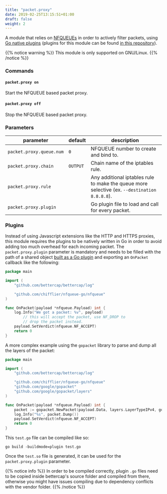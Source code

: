 ```yaml
---
title: "packet.proxy"
date: 2019-02-25T13:15:51+01:00
draft: false
weight: 2
---
```


A module that relies on [NFQUEUEs](https://home.regit.org/netfilter-en/using-nfqueue-and-libnetfilter_queue/) in order to actively filter packets, using [Go native plugins](https://golang.org/pkg/plugin/) (plugins for this module can be found [in this repository](https://github.com/bettercap/packet.proxy-plugins)).

{{% notice warning %}}
This module is only supported on GNU/Linux.
{{% /notice %}}

### Commands

#### `packet.proxy on`

Start the NFQUEUE based packet proxy.

#### `packet.proxy off`

Stop the NFQUEUE based packet proxy.

### Parameters

| parameter | default | description |
|-----------|---------|-------------|
| `packet.proxy.queue.num` | `0` |  NFQUEUE number to create and bind to. |
| `packet.proxy.chain` | `OUTPUT` | Chain name of the iptables rule. |
| `packet.proxy.rule` |  | Any additional iptables rule to make the queue more selective (ex. `--destination 8.8.8.8`). |
| `packet.proxy.plugin` |  | Go plugin file to load and call for every packet. |

### Plugins

Instead of using Javascript extensions like the HTTP and HTTPS proxies, this module requires the plugins to be natively written in Go in order to avoid adding too much overhead for each incoming packet. The `packet.proxy.plugin` parameter is mandatory and needs to be filled with the path of a shared object [built as a Go plugin](https://golang.org/pkg/plugin/) and exporting an `OnPacket` callback like the following:

```go
package main

import (
	"github.com/bettercap/bettercap/log"

	"github.com/chifflier/nfqueue-go/nfqueue"
)

func OnPacket(payload *nfqueue.Payload) int {
	log.Info("We got a packet: %v", payload)
        // this will accept the packet, use NF_DROP to 
        // drop the packet instead.
	payload.SetVerdict(nfqueue.NF_ACCEPT)
	return 0
}
```

A more complex example using the `gopacket` library to parse and dump all the layers of the packet:

```go
package main

import (
	"github.com/bettercap/bettercap/log"

	"github.com/chifflier/nfqueue-go/nfqueue"
	"github.com/google/gopacket"
	"github.com/google/gopacket/layers"
)

func OnPacket(payload *nfqueue.Payload) int {
	packet := gopacket.NewPacket(payload.Data, layers.LayerTypeIPv4, gopacket.Default)
	log.Info("%s", packet.Dump())
	payload.SetVerdict(nfqueue.NF_ACCEPT)
	return 0
}
```

This `test.go` file can be compiled like so:

    go build -buildmode=plugin test.go

Once the `test.so` file is generated, it can be used for the `packet.proxy.plugin` parameter.

{{% notice info %}}
In order to be compiled correctly, plugin `.go` files need to be copied inside bettercap's source folder and compiled from there, otherwise you might have issues compiling due to dependency conflicts with the vendor folder.
{{% /notice %}}
